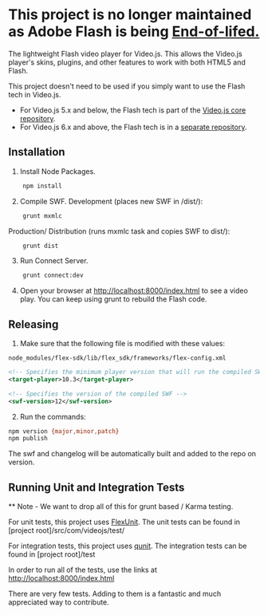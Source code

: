 # This project is no longer maintained as Adobe Flash is being [End-of-lifed.](https://www.adobe.com/products/flashplayer/end-of-life.html)

The lightweight Flash video player for Video.js. This allows the Video.js player's skins, plugins, and other features to work with both HTML5 and Flash.

This project doesn't need to be used if you simply want to use the Flash tech in Video.js.

- For Video.js 5.x and below, the Flash tech is part of the [Video.js core repository](https://github.com/videojs/video.js).
- For Video.js 6.x and above, the Flash tech is in a [separate repository](https://github.com/videojs/videojs-flash).

## Installation

1. Install Node Packages.
```bash
    npm install
   ```
2. Compile SWF.
Development (places new SWF in /dist/):
```bash
    grunt mxmlc
   ```
Production/ Distribution (runs mxmlc task and copies SWF to dist/):
```bash
    grunt dist
   ```
3. Run Connect Server.
```bash
    grunt connect:dev
```
4. Open your browser at [http://localhost:8000/index.html](http://localhost:8000/index.html) to see a video play.  You can keep using grunt to rebuild the Flash code.

## Releasing

1. Make sure that the following file is modified with these values:

```
node_modules/flex-sdk/lib/flex_sdk/frameworks/flex-config.xml
```

```xml
<!-- Specifies the minimum player version that will run the compiled SWF. -->
<target-player>10.3</target-player>

<!-- Specifies the version of the compiled SWF -->
<swf-version>12</swf-version>
```

2. Run the commands:
```sh
npm version {major,minor,patch}
npm publish
```
The swf and changelog will be automatically built and added to the repo on version.

## Running Unit and Integration Tests

** Note - We want to drop all of this for grunt based / Karma testing.

For unit tests, this project uses [FlexUnit](http://flexunit.org/). The unit tests can be found in [project root]/src/com/videojs/test/

For integration tests, this project uses [qunit](http://qunitjs.com/). The integration tests can be found in [project root]/test

In order to run all of the tests, use the links at  [http://localhost:8000/index.html](http://localhost:8000/index.html)

There are very few tests.  Adding to them is a fantastic and much appreciated way to contribute.
